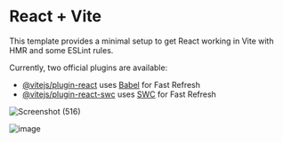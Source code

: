 # React + Vite

This template provides a minimal setup to get React working in Vite with HMR and some ESLint rules.

Currently, two official plugins are available:

- [@vitejs/plugin-react](https://github.com/vitejs/vite-plugin-react/blob/main/packages/plugin-react/README.md) uses [Babel](https://babeljs.io/) for Fast Refresh
- [@vitejs/plugin-react-swc](https://github.com/vitejs/vite-plugin-react-swc) uses [SWC](https://swc.rs/) for Fast Refresh


![Screenshot (516)](https://github.com/ClassyJuhi/React-Mini-Projects-Lab/assets/103419567/01a174bb-85b8-4210-9208-37cf07f812d6)


![image](https://github.com/ClassyJuhi/React-Mini-Projects-Lab/assets/103419567/55a60d38-9d01-44b9-bd5c-750172fc658a)
